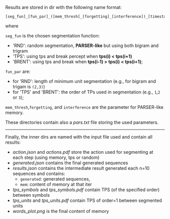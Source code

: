 Results are stored in dir with the following name format:

    [seg_fun]_[fun_par]_([mem_thresh]_[forgetting]_[interference])_[timestamp]

where

`seg_fun` is the chosen segmentation function: 
- 'RND': random segmentation, **PARSER-like** but using both bigram and trigram
- 'TPS': using tps and break percept when **tps(i) < tps(i+1)**
- 'BRENT': using tps and break when **tps(i-1) > tps(i) < tps(i+1)**;

`fun_par` are:
- for 'RND': length of minimum unit segmentation (e.g., for bigram and trigam is `(2,3)`)
- for 'TPS' and 'BRENT': the order of TPs used in segmentation (e.g., `1`,`2` or `3`);

`mem_thresh`,`forgetting`, and `interference` are the parameter for PARSER-like memory.

These directories contain also a *pars.txt* file storing the used parameters.

----------------------------------------------------------------------------

Finally, the inner dirs are named with the input file used and contain all results:
- *action.json* and *actions.pdf* store the action used for segmenting at each step (using memory, tps or random)
- *generated.json* contains the final generated sequences
- *results.json* contains the intermediate result generated each n=10 sequences and contains:
  - `generated`: generated sequences,
  - `mem`: content of memory at that iter
- *tps_symbols* and *tps_symbols.pdf* contain TPS (of the specified order) between symbols 
- *tps_units* and *tps_units.pdf* contain TPS of order=1 between segmented units
- *words_plot.png* is the final content of memory